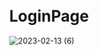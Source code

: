 # LoginPage
 
![2023-02-13 (6)](https://user-images.githubusercontent.com/111579457/218463350-d5d8ccb7-cf9c-4017-97c0-eadc85140bee.png)
